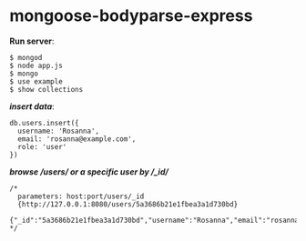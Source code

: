 # mongoose-bodyparse-express

**Run server**:
```
$ mongod
$ node app.js
$ mongo
$ use example
$ show collections
```

***insert data***:
```
db.users.insert({
  username: 'Rosanna',
  email: 'rosanna@example.com',
  role: 'user'
})
```

***browse /users/ or a specific user by /_id/***
```
/*
  parameters: host:port/users/_id
  {http://127.0.0.1:8080/users/5a3686b21e1fbea3a1d730bd}
  {"_id":"5a3686b21e1fbea3a1d730bd","username":"Rosanna","email":"rosanna@example.com","role":"user"}
*/
```
